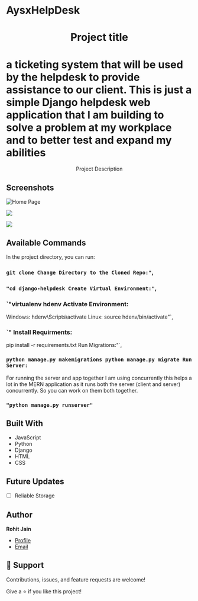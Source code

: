 # AysxHelpDesk

<h1 align="center">Project title</h1>

# a ticketing system that will be used by the helpdesk to provide assistance to our client. This is just a simple Django helpdesk web application that I am building to solve a problem at my workplace and to better test and expand my abilities



<p align="center">Project Description</p>

<!-- ## Links

- [Repo](https://github.com/Rohit19060/<project-name> "<project-name> Repo")

- [Live](<Homepage url> "Live View")

- [Bugs](https://github.com/Rohit19060/<project-name>/issues "Issues Page")

- [API](<API Link> "API") -->

## Screenshots

![Home Page](/screenshots/1.png "Home Page")
  
![](/screenshots/2.png)

![](/screenshots/3.png)

## Available Commands

In the project directory, you can run:

### `git clone Change Directory to the Cloned Repo:"`,
<!-- 
The app is built using `create-react-app` so this command Runs the app in Development mode. Open [http://localhost:3000](http://localhost:3000) to view it in the browser. You also need to run the server file as well to completely run the app. The page will reload if you make edits.
You will also see any lint errors in the console. -->

### `"cd django-helpdesk Create Virtual Environment:"`,

<!-- Builds the app for production to the `build` folder. It correctly bundles React in production mode and optimizes the build for the best performance. The build is minified and the filenames include the hashes. Your app will be ready to deploy! -->

### `"virtualenv hdenv Activate Environment:

Windows: hdenv\Scripts\activate Linux: source hdenv/bin/activate"`,

<!-- Launches the test runner in the interactive watch mode. -->

### `" Install Requirments:

pip install -r requirements.txt Run Migrations:"`,

### `python manage.py makemigrations python manage.py migrate Run Server:`

For running the server and app together I am using concurrently this helps a lot in the MERN application as it runs both the server (client and server) concurrently. So you can work on them both together.

### `"python manage.py runserver"`

<!-- For running the server file on you can use this command. -->



## Built With

- JavaScript
- Python
- Django
- HTML
- CSS

## Future Updates

- [ ] Reliable Storage

## Author

**Rohit Jain**

- [Profile](https://github.com/ "b-lemy")
- [Email](lemabrian1234@gmail.com "Hi!")
<!-- - [Website](https://kingtechnologies.in "Welcome") -->

## 🤝 Support

Contributions, issues, and feature requests are welcome!

Give a ⭐️ if you like this project!













